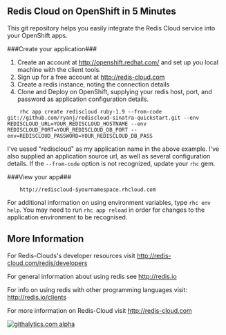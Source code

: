 Redis Cloud on OpenShift in 5 Minutes
-------------------------------------

This git repository helps you easily integrate the Redis Cloud service into your OpenShift apps.

###Create your application###

1. Create an account at http://openshift.redhat.com/ and set up you local machine with the client tools.
2. Sign up for a free account at http://redis-cloud.com
3. Create a redis instance, noting the connection details
4. Clone and Deploy on OpenShift, supplying your redis host, port, and password as application configuration details.  

```
    rhc app create rediscloud ruby-1.9 --from-code git://github.com/ryanj/rediscloud-sinatra-quickstart.git --env REDISCLOUD_URL=YOUR_REDISCLOUD_HOSTNAME --env REDISCLOUD_PORT=YOUR_REDISCLOUD_DB_PORT --env=REDISCLOUD_PASSWORD=YOUR_REDISCLOUD_DB_PASS
```
I've uesed "rediscloud" as my application name in the above example. I've also supplied an application source url, as well as several configuration details.
If the `--from-code` option is not recognized, update your `rhc` gem.

###View your app###

```
    http://rediscloud-$yournamespace.rhcloud.com
```

For additional information on using environment variables, type `rhc env help`.  You may need to run `rhc app reload` in order for changes to the application environment to be recognised.

More Information
----------------------------

For Redis-Clouds's developer resources visit http://redis-cloud.com/redis/developers

For general information about using redis see http://redis.io

For info on using redis with other programming languages visit: http://redis.io/clients

For more information on Redis-Cloud visit http://redis-cloud.com

[![githalytics.com alpha](https://cruel-carlota.pagodabox.com/ce7d0e7ab42dee42c060d09d1c655869 "githalytics.com")](http://githalytics.com/GarantiaData/rediscloud-openshift-quickstart)
